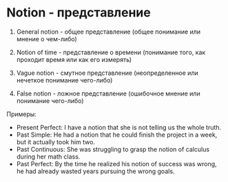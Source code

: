 # Notion - представление

1. General notion - общее представление (общее понимание или мнение о чем-либо)

2. Notion of time - представление о времени (понимание того, как проходит время или как его измерять)

3. Vague notion - смутное представление (неопределенное или нечеткое понимание чего-либо)

4. False notion - ложное представление (ошибочное мнение или понимание чего-либо)

Примеры:

- Present Perfect: I have a notion that she is not telling us the whole truth.
- Past Simple: He had a notion that he could finish the project in a week, but it actually took him two.
- Past Continuous: She was struggling to grasp the notion of calculus during her math class.
- Past Perfect: By the time he realized his notion of success was wrong, he had already wasted years pursuing the wrong goals.
